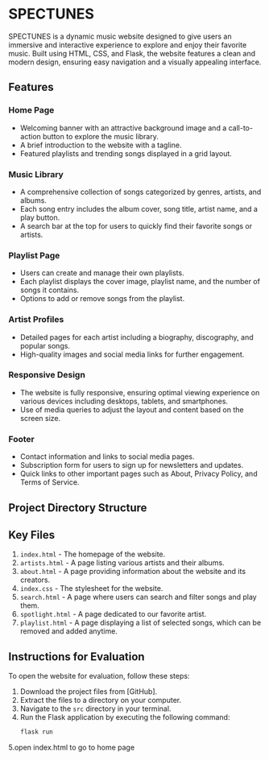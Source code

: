# SPECTUNES

SPECTUNES is a dynamic music website designed to give users an immersive and interactive experience to explore and enjoy their favorite music. Built using HTML, CSS, and Flask, the website features a clean and modern design, ensuring easy navigation and a visually appealing interface.

## Features

### Home Page
- Welcoming banner with an attractive background image and a call-to-action button to explore the music library.
- A brief introduction to the website with a tagline.
- Featured playlists and trending songs displayed in a grid layout.

### Music Library
- A comprehensive collection of songs categorized by genres, artists, and albums.
- Each song entry includes the album cover, song title, artist name, and a play button.
- A search bar at the top for users to quickly find their favorite songs or artists.

### Playlist Page
- Users can create and manage their own playlists.
- Each playlist displays the cover image, playlist name, and the number of songs it contains.
- Options to add or remove songs from the playlist.

### Artist Profiles
- Detailed pages for each artist including a biography, discography, and popular songs.
- High-quality images and social media links for further engagement.

### Responsive Design
- The website is fully responsive, ensuring optimal viewing experience on various devices including desktops, tablets, and smartphones.
- Use of media queries to adjust the layout and content based on the screen size.

### Footer
- Contact information and links to social media pages.
- Subscription form for users to sign up for newsletters and updates.
- Quick links to other important pages such as About, Privacy Policy, and Terms of Service.

## Project Directory Structure

## Key Files

1. `index.html` - The homepage of the website.
2. `artists.html` - A page listing various artists and their albums.
3. `about.html` - A page providing information about the website and its creators.
4. `index.css` - The stylesheet for the website.
5. `search.html` - A page where users can search and filter songs and play them.
6. `spotlight.html` - A page dedicated to our favorite artist.
7. `playlist.html` - A page displaying a list of selected songs, which can be removed and added anytime.

## Instructions for Evaluation

To open the website for evaluation, follow these steps:

1. Download the project files from [GitHub].
2. Extract the files to a directory on your computer.
3. Navigate to the `src` directory in your terminal.
4. Run the Flask application by executing the following command:
   ```bash
   flask run
5.open index.html to go to home page

